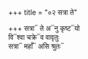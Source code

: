 +++
title = "०२ सत्रा ते"

+++
सत्रा᳓ ते अ᳓नु कृष्ट᳓यो  
वि᳓श्वा चक्रे᳓व वावृतुः  
सत्रा᳓ महाँ᳓ असि श्रुतः᳓